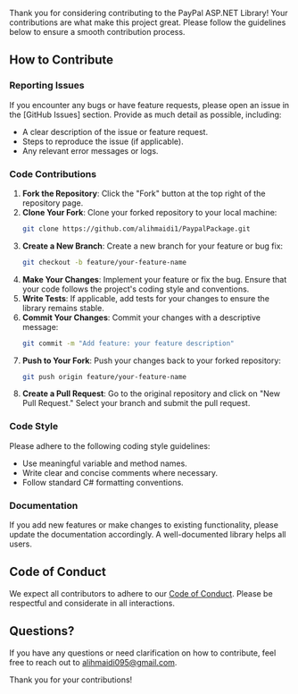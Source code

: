 Thank you for considering contributing to the PayPal ASP.NET Library! Your contributions are what make this project great. Please follow the guidelines below to ensure a smooth contribution process.

## How to Contribute

### Reporting Issues
If you encounter any bugs or have feature requests, please open an issue in the [GitHub Issues] section. Provide as much detail as possible, including:
- A clear description of the issue or feature request.
- Steps to reproduce the issue (if applicable).
- Any relevant error messages or logs.

### Code Contributions
1. **Fork the Repository**: Click the "Fork" button at the top right of the repository page.
2. **Clone Your Fork**: Clone your forked repository to your local machine:
   ```bash
   git clone https://github.com/alihmaidi1/PaypalPackage.git
   ```
3. **Create a New Branch**: Create a new branch for your feature or bug fix:
   ```bash
   git checkout -b feature/your-feature-name
   ```
4. **Make Your Changes**: Implement your feature or fix the bug. Ensure that your code follows the project's coding style and conventions.
5. **Write Tests**: If applicable, add tests for your changes to ensure the library remains stable.
6. **Commit Your Changes**: Commit your changes with a descriptive message:
   ```bash
   git commit -m "Add feature: your feature description"
   ```
7. **Push to Your Fork**: Push your changes back to your forked repository:
   ```bash
   git push origin feature/your-feature-name
   ```
8. **Create a Pull Request**: Go to the original repository and click on "New Pull Request." Select your branch and submit the pull request.

### Code Style
Please adhere to the following coding style guidelines:
- Use meaningful variable and method names.
- Write clear and concise comments where necessary.
- Follow standard C# formatting conventions.

### Documentation
If you add new features or make changes to existing functionality, please update the documentation accordingly. A well-documented library helps all users.

## Code of Conduct
We expect all contributors to adhere to our [Code of Conduct](CODE_OF_CONDUCT.md). Please be respectful and considerate in all interactions.

## Questions?
If you have any questions or need clarification on how to contribute, feel free to reach out to [alihmaidi095@gmail.com](mailto:alihmaidi095@gmail.com).

Thank you for your contributions!
```
